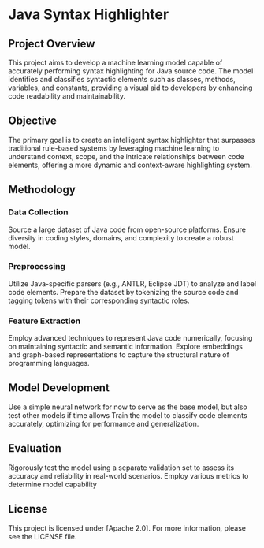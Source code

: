 # Java Syntax Highlighter
## Project Overview
This project aims to develop a machine learning model capable of accurately performing syntax highlighting for Java source code. The model identifies and classifies syntactic elements such as classes, methods, variables, and constants, providing a visual aid to developers by enhancing code readability and maintainability.

## Objective
The primary goal is to create an intelligent syntax highlighter that surpasses traditional rule-based systems by leveraging machine learning to understand context, scope, and the intricate relationships between code elements, offering a more dynamic and context-aware highlighting system.

## Methodology

### Data Collection
Source a large dataset of Java code from open-source platforms.
Ensure diversity in coding styles, domains, and complexity to create a robust model.

### Preprocessing
Utilize Java-specific parsers (e.g., ANTLR, Eclipse JDT) to analyze and label code elements.
Prepare the dataset by tokenizing the source code and tagging tokens with their corresponding syntactic roles.

### Feature Extraction
Employ advanced techniques to represent Java code numerically, focusing on maintaining syntactic and semantic information.
Explore embeddings and graph-based representations to capture the structural nature of programming languages.

## Model Development
Use a simple neural network for now to serve as the base model, but also test other models if time allows
Train the model to classify code elements accurately, optimizing for performance and generalization.

## Evaluation
Rigorously test the model using a separate validation set to assess its accuracy and reliability in real-world scenarios.
Employ various metrics to determine model capability

## License
This project is licensed under [Apache 2.0]. For more information, please see the LICENSE file.

